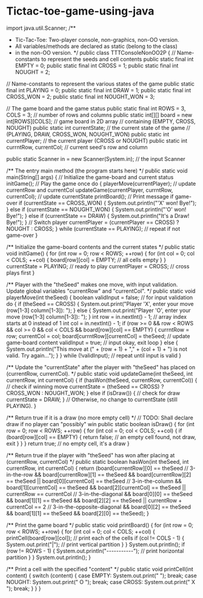 # Tictac-toe-game-using-java
import java.util.Scanner;
/**
 * Tic-Tac-Toe: Two-player console, non-graphics, non-OO version.
 * All variables/methods are declared as static (belong to the class)
 *  in the non-OO version.
 */
public class TTTConsoleNonOO2P {
   // Name-constants to represent the seeds and cell contents
   public static final int EMPTY = 0;
   public static final int CROSS = 1;
   public static final int NOUGHT = 2;
 
   // Name-constants to represent the various states of the game
   public static final int PLAYING = 0;
   public static final int DRAW = 1;
   public static final int CROSS_WON = 2;
   public static final int NOUGHT_WON = 3;
 
   // The game board and the game status
   public static final int ROWS = 3, COLS = 3; // number of rows and columns
   public static int[][] board = new int[ROWS][COLS]; // game board in 2D array
                                                      //  containing (EMPTY, CROSS, NOUGHT)
   public static int currentState;  // the current state of the game
                                    // (PLAYING, DRAW, CROSS_WON, NOUGHT_WON)
   public static int currentPlayer; // the current player (CROSS or NOUGHT)
   public static int currntRow, currentCol; // current seed's row and column
 
   public static Scanner in = new Scanner(System.in); // the input Scanner
 
   /** The entry main method (the program starts here) */
   public static void main(String[] args) {
      // Initialize the game-board and current status
      initGame();
      // Play the game once
      do {
         playerMove(currentPlayer); // update currentRow and currentCol
         updateGame(currentPlayer, currntRow, currentCol); // update currentState
         printBoard();
         // Print message if game-over
         if (currentState == CROSS_WON) {
            System.out.println("'X' won! Bye!");
         } else if (currentState == NOUGHT_WON) {
            System.out.println("'O' won! Bye!");
         } else if (currentState == DRAW) {
            System.out.println("It's a Draw! Bye!");
         }
         // Switch player
         currentPlayer = (currentPlayer == CROSS) ? NOUGHT : CROSS;
      } while (currentState == PLAYING); // repeat if not game-over
   }
 
   /** Initialize the game-board contents and the current states */
   public static void initGame() {
      for (int row = 0; row < ROWS; ++row) {
         for (int col = 0; col < COLS; ++col) {
            board[row][col] = EMPTY;  // all cells empty
         }
      }
      currentState = PLAYING; // ready to play
      currentPlayer = CROSS;  // cross plays first
   }
 
   /** Player with the "theSeed" makes one move, with input validation.
       Update global variables "currentRow" and "currentCol". */
   public static void playerMove(int theSeed) {
      boolean validInput = false;  // for input validation
      do {
         if (theSeed == CROSS) {
            System.out.print("Player 'X', enter your move (row[1-3] column[1-3]): ");
         } else {
            System.out.print("Player 'O', enter your move (row[1-3] column[1-3]): ");
         }
         int row = in.nextInt() - 1;  // array index starts at 0 instead of 1
         int col = in.nextInt() - 1;
         if (row >= 0 && row < ROWS && col >= 0 && col < COLS && board[row][col] == EMPTY) {
            currntRow = row;
            currentCol = col;
            board[currntRow][currentCol] = theSeed;  // update game-board content
            validInput = true;  // input okay, exit loop
         } else {
            System.out.println("This move at (" + (row + 1) + "," + (col + 1)
                  + ") is not valid. Try again...");
         }
      } while (!validInput);  // repeat until input is valid
   }
 
   /** Update the "currentState" after the player with "theSeed" has placed on
       (currentRow, currentCol). */
   public static void updateGame(int theSeed, int currentRow, int currentCol) {
      if (hasWon(theSeed, currentRow, currentCol)) {  // check if winning move
         currentState = (theSeed == CROSS) ? CROSS_WON : NOUGHT_WON;
      } else if (isDraw()) {  // check for draw
         currentState = DRAW;
      }
      // Otherwise, no change to currentState (still PLAYING).
   }
 
   /** Return true if it is a draw (no more empty cell) */
   // TODO: Shall declare draw if no player can "possibly" win
   public static boolean isDraw() {
      for (int row = 0; row < ROWS; ++row) {
         for (int col = 0; col < COLS; ++col) {
            if (board[row][col] == EMPTY) {
               return false;  // an empty cell found, not draw, exit
            }
         }
      }
      return true;  // no empty cell, it's a draw
   }
 
   /** Return true if the player with "theSeed" has won after placing at
       (currentRow, currentCol) */
   public static boolean hasWon(int theSeed, int currentRow, int currentCol) {
      return (board[currentRow][0] == theSeed         // 3-in-the-row
                   && board[currentRow][1] == theSeed
                   && board[currentRow][2] == theSeed
              || board[0][currentCol] == theSeed      // 3-in-the-column
                   && board[1][currentCol] == theSeed
                   && board[2][currentCol] == theSeed
              || currentRow == currentCol            // 3-in-the-diagonal
                   && board[0][0] == theSeed
                   && board[1][1] == theSeed
                   && board[2][2] == theSeed
              || currentRow + currentCol == 2  // 3-in-the-opposite-diagonal
                   && board[0][2] == theSeed
                   && board[1][1] == theSeed
                   && board[2][0] == theSeed);
   }
 
   /** Print the game board */
   public static void printBoard() {
      for (int row = 0; row < ROWS; ++row) {
         for (int col = 0; col < COLS; ++col) {
            printCell(board[row][col]); // print each of the cells
            if (col != COLS - 1) {
               System.out.print("|");   // print vertical partition
            }
         }
         System.out.println();
         if (row != ROWS - 1) {
            System.out.println("-----------"); // print horizontal partition
         }
      }
      System.out.println();
   }
 
   /** Print a cell with the specified "content" */
   public static void printCell(int content) {
      switch (content) {
         case EMPTY:  System.out.print("   "); break;
         case NOUGHT: System.out.print(" O "); break;
         case CROSS:  System.out.print(" X "); break;
      }
   }
}

